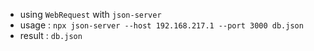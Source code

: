* using `WebRequest` with `json-server`
* usage : `npx json-server --host 192.168.217.1 --port 3000 db.json`
* result : `db.json`
